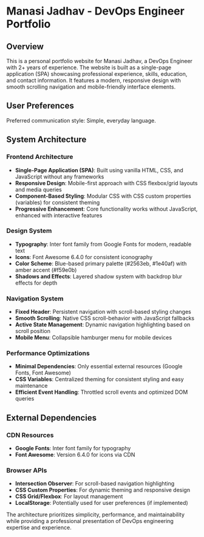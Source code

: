 # Manasi Jadhav - DevOps Engineer Portfolio

## Overview

This is a personal portfolio website for Manasi Jadhav, a DevOps Engineer with 2+ years of experience. The website is built as a single-page application (SPA) showcasing professional experience, skills, education, and contact information. It features a modern, responsive design with smooth scrolling navigation and mobile-friendly interface elements.

## User Preferences

Preferred communication style: Simple, everyday language.

## System Architecture

### Frontend Architecture
- **Single-Page Application (SPA)**: Built using vanilla HTML, CSS, and JavaScript without any frameworks
- **Responsive Design**: Mobile-first approach with CSS flexbox/grid layouts and media queries
- **Component-Based Styling**: Modular CSS with CSS custom properties (variables) for consistent theming
- **Progressive Enhancement**: Core functionality works without JavaScript, enhanced with interactive features

### Design System
- **Typography**: Inter font family from Google Fonts for modern, readable text
- **Icons**: Font Awesome 6.4.0 for consistent iconography
- **Color Scheme**: Blue-based primary palette (#2563eb, #1e40af) with amber accent (#f59e0b)
- **Shadows and Effects**: Layered shadow system with backdrop blur effects for depth

### Navigation System
- **Fixed Header**: Persistent navigation with scroll-based styling changes
- **Smooth Scrolling**: Native CSS scroll-behavior with JavaScript fallbacks
- **Active State Management**: Dynamic navigation highlighting based on scroll position
- **Mobile Menu**: Collapsible hamburger menu for mobile devices

### Performance Optimizations
- **Minimal Dependencies**: Only essential external resources (Google Fonts, Font Awesome)
- **CSS Variables**: Centralized theming for consistent styling and easy maintenance
- **Efficient Event Handling**: Throttled scroll events and optimized DOM queries

## External Dependencies

### CDN Resources
- **Google Fonts**: Inter font family for typography
- **Font Awesome**: Version 6.4.0 for icons via CDN

### Browser APIs
- **Intersection Observer**: For scroll-based navigation highlighting
- **CSS Custom Properties**: For dynamic theming and responsive design
- **CSS Grid/Flexbox**: For layout management
- **LocalStorage**: Potentially used for user preferences (if implemented)

The architecture prioritizes simplicity, performance, and maintainability while providing a professional presentation of DevOps engineering expertise and experience.